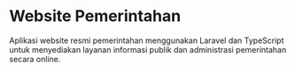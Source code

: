 # Website Pemerintahan

Aplikasi website resmi pemerintahan menggunakan Laravel dan TypeScript untuk menyediakan layanan informasi publik dan administrasi pemerintahan secara online.
